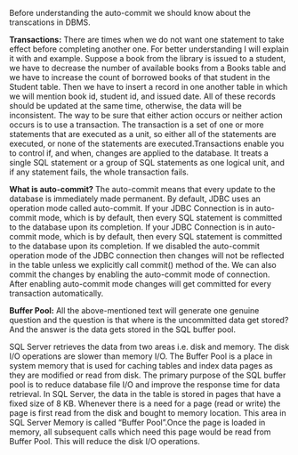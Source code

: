 Before understanding the auto-commit we should know about the transcations in DBMS.

**Transactions:**
There are times when we do not want one statement to take effect before completing another one. For better understanding I will explain it with and example. Suppose a book from the library is issued to a student, we have to decrease the number of available books from a Books table and we have to increase the count of borrowed books of that student in the Student table. Then we have to insert a record in one another table in which we will mention book id, student id, and issued date. All of these records should be updated at the same time, otherwise, the data will be inconsistent. 
The way to be sure that either action occurs or neither action occurs is to use a transaction. The transaction is a set of one or more statements that are executed as a unit, so either all of the statements are executed, or none of the statements are executed.Transactions enable you to control if, and when, changes are applied to the database. It treats a single SQL statement or a group of SQL statements as one logical unit, and if any statement fails, the whole transaction fails.

**What is auto-commit?**
The auto-commit means that every update to the database is immediately made permanent. By default, JDBC uses an operation mode called auto-commit.
If your JDBC Connection is in auto-commit mode, which is by default, then every SQL statement is committed to the database upon its completion. 
If your JDBC Connection is in auto-commit mode, which is by default, then every SQL statement is committed to the database upon its completion.
If we disabled the auto-commit operation mode of the JDBC connection then changes will not be reflected in the table unless we explicitly call commit() method of the. We can also commit the changes by enabling the auto-commit mode of connection. After enabling auto-commit mode changes will get committed for every transaction automatically.

**Buffer Pool:**
All the above-mentioned text will generate one genuine question and the question is that where is the uncommitted data get stored?And the answer is the data gets stored in the SQL buffer pool.

SQL Server retrieves the data from two areas i.e. disk and memory. The disk I/O operations are slower than memory I/O.
The Buffer Pool is a place in system memory that is used for caching tables and index data pages as they are modified or read from disk. The primary purpose of the SQL buffer pool is to reduce database file I/O and improve the response time for data retrieval. In SQL Server, the data in the table is stored in pages that have a fixed size of 8 KB. Whenever there is a need for a page (read or write) the page is first read from the disk and bought to memory location. This area in SQL Server Memory is called “Buffer Pool”.Once the page is loaded in memory, all subsequent calls which need this page would be read from Buffer Pool. This will reduce the disk I/O operations.
